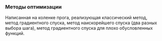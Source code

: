 ### Методы оптимизации ###

Написанная на коленке прога, реализующая классический метод, метод градиентного спуска, метод наискорейшего спуска (два разных выбора шага), метод градиентного спуска для плохо обусловленных функций.
